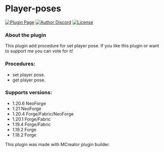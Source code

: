 # Player-poses
[![Plugin Page](https://img.shields.io/badge/Plugin%20Page-green?style=for-the-badge)](https://mcreator.net/plugin/105286/player-poses)
[![Author Discord](https://img.shields.io/badge/OVONSAME-blue?style=for-the-badge&logo=discord&logoColor=white)](https://discordapp.com/users/)
[![License](https://img.shields.io/badge/License-GPL%203.0-blue?style=for-the-badge)](https://github.com/OVNSAME/Creating-addons-support/blob/main/LICENSE)
### About the plugin
This plugin add procedure for set player pose.
If you like this plugin or want to support me you can vote for it!

### Procedures:
 - set player pose.
 - get player pose.
### Supports versions:
 - 1.20.6 NeoForge
 - 1.21 NeoForge
 - 1.20.4 Forge/Fabric/NeoForge
 - 1.20.1 Forge/Fabric
 - 1.19.4 Forge/Fabric
 - 1.19.2 Forge
 - 1.18.2 Forge

This plugin was made with MCreator plugin builder.
